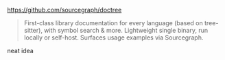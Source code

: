 https://github.com/sourcegraph/doctree

> First-class library documentation for every language (based on tree-sitter), with symbol search & more. Lightweight single binary, run locally or self-host. Surfaces usage examples via Sourcegraph.

neat idea